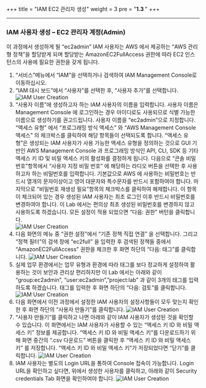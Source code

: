 +++
title = "IAM EC2 관리자 생성"
weight = 3
pre = "<b>1.3 </b>"
+++

* * *
### IAM 사용자 생성 – EC2 관리자 계정(Admin)
이 과정에서 생성하게 될 “ec2admin” IAM 사용자는 AWS 에서 제공하는 “AWS 관리형 정책”을 할당받게 되며 할당받는 AmazonEC2FullAccess 권한에 따라 EC2 인스턴스의 사용에 필요한 권한을 갖게 됩니다.

1.  “서비스”메뉴에서 “IAM”을 선택하거나 검색하여 IAM Management Console로 이동하십시오.
2. “IAM 대시 보드”에서 “사용자”를 선택한 후, “사용자 추가”를 선택합니다.
![IAM User Creation](/images/iam_adduser2.png)
3.  “사용자 이름”에 생성하고자 하는 IAM 사용자의 이름을 입력합니다. 사용자 이름은 Management Console 에 로그인하는 경우 아이디로도 사용되므로 식별 가능한 이름으로 생성하기를 권고드립니다. 사용자 이름을 “ec2admin”으로 지정합니다.  “액세스 유형” 에서 “프로그래밍 방식 액세스” 와 “AWS Management Console 액세스” 의 체크박스를 클릭하여 해당 항목들이 선택되도록 합니다. “액세스 유형”은 생성되는 IAM 사용자가 사용 가능한 액세스 유형을 정의하는 것으로 GUI 기반인 AWS Management Console 과 프로그래밍 방식인 API, CLI, SDK 등 기타 액세스 키 ID 및 비밀 액세스 키의 활성화를 결정하게 됩니다. 다음으로 “콘솔 비밀번호”항목에서 “사용자 지정 비밀 번호” 에 해당하는 라디오 버튼을 선택한 후 사용하고자 하는 비밀번호를 입력합니다. 기본값으로 AWS 에 사용하는 비밀번호는 반드시 열개의 문자이상이고 영어 대문자와 특수문자를 반드시 포함하여야 합니다. 마지막으로 “비밀번호 재생성 필요”항목의 체크박스를 클릭하여 해제합니다. 이 항목이 체크되어 있는 경우 생성된 IAM 사용자는 최초 로그인 이후 반드시 비밀번호를 변경하여야 합니다. 이 Lab 에서는 편의상 최초 생성된 비밀번호를 변경하지 않고 사용하도록 하겠습니다. 모든 설정이 적용 되었으면 “다음: 권한” 버턴을 클릭합니다.  
![IAM User Creation](/images/iam_adduser3.png)
4. 다음 화면의 메뉴 중 “권한 설정”에서 “기존 정책 직접 연결” 을 선택합니다. 그리고 “정책 필터”의 검색 창에 “ec2full” 을 입력한 후 검색된 정책들 중에서 “AmazonEC2FullAccess” 권한을 체크한 후 화면 하단의 “다음: 태그”를 클릭합니다.
![IAM User Creation](/images/iam_attachpolicy2.png)          
5. 실제 업무 환경에서는 업무 유형과 환경에 따라 태그를 보다 정교하게 설정하여 활용하는 것이 보안과 관리상 편리하지만 이 Lab 에서는 아래와 같이 “group:ec2admin”, “user:ec2admin”,”project:lab” 과 같이 3개의 태그를 입력하도록 하겠습니다. 태그를 입력한 후 화면 하단의 “다음: 검토”를 클릭합니다.
![IAM User Creation](/images/iam_addtag.png) 
6. 다음 화면에서 이전 과정에서 설정한 IAM 사용자의 설정사항들이 모두 맞는지 확인한 후 화면 하단의 “사용자 만들기”를 클릭합니다.
![IAM User Creation](/images/iam_userfinal2.png)           
7. “사용자 만들기”를 클릭하고 나면 아래와 같이 IAM 사용자가 생성된 것을 확인할 수 있습니다. 이 화면에서는 IAM 사용자가 사용할 수 있는 “액세스 키 ID 와 비밀 액세스 키” 정보를 제공합니다. “액세스 키 ID 와 비밀 액세스 키”를 다운로드하기 위해 화면 중간의 “.csv 다운로드” 버튼을 클릭한 후 “액세스 키 ID 와 비밀 액세스 키” 를 저장합니다. “액세스 키 ID 와 비밀 액세스 키”가 저장되었다면 “닫기”를 클릭합니다.
![IAM User Creation](/images/iam_downloadcredential2.png)
9.	IAM 사용자는 별도의 Login URL을 통하여 Console 접속이 가능합니다. Login URL을 확인하고 싶다면, 위에서 생성한 사용자를 클릭하고, 아래와 같이 Security credentials Tab 화면을 확인하여야 합니다. 
![IAM User Creation](/images/iam_useraccessurl2.png)
 